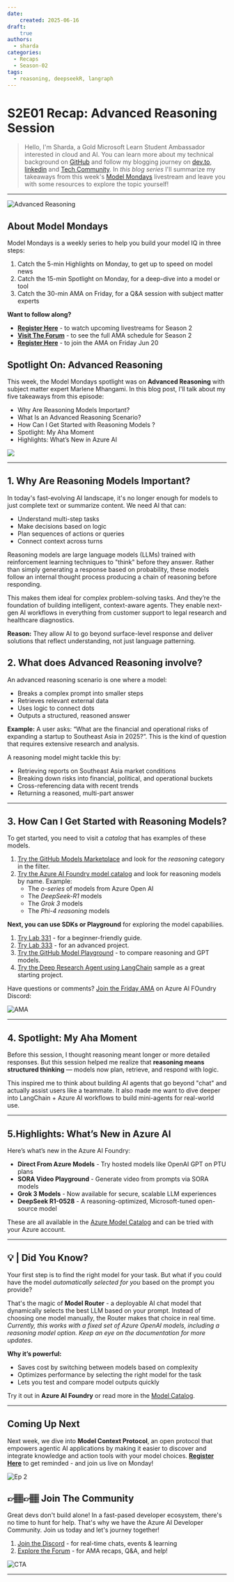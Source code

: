 ```yaml
---
date:
    created: 2025-06-16
draft:
    true
authors: 
  - sharda
categories:
  - Recaps
  - Season-02
tags:
  - reasoning, deepseekR, langraph
---
```


# S2E01 Recap: Advanced Reasoning Session

> Hello, I'm Sharda, a Gold Microsoft Learn Student Ambassador interested in cloud and AI. You can learn more about my technical background on [GitHub](https://github.com/shardakaurr) and follow my blogging journey on [dev.to](https://dev.to/sharda_kaur), [linkedin](https://www.linkedin.com/in/sharda-kaur-a77473207/) and [Tech Community](https://techcommunity.microsoft.com/users/sharda_kaur/2204790). In _this blog series_ I'll summarize my takeaways from this week's [Model Mondays](https://aka.ms/model-mondays/playlist) livestream and leave you with some resources to explore the topic yourself!

---

![Advanced Reasoning](./img/this-week-s201.png)

## About Model Mondays

Model Mondays is a weekly series to help you build your model IQ in three steps:
1. Catch the 5-min Highlights on Monday, to get up to speed on model news
2. Catch the 15-min Spotlight on Monday, for a deep-dive into a model or tool
3. Catch the 30-min AMA on Friday, for a Q&A session with subject matter experts

**Want to follow along?**

  - [**Register Here**](https://aka.ms/model-mondays/rsvp) - to watch upcoming livestreams for Season 2
  - [**Visit The Forum**](https://github.com/orgs/azure-ai-foundry/discussions/54) - to see the full AMA schedule for Season 2
  - [**Register Here**](https://discord.com/invite/azureaifoundry?event=1382860017660854372) - to join the AMA on Friday Jun 20

## Spotlight On: Advanced Reasoning

This week, the Model Mondays spotlight was on **Advanced Reasoning** with subject matter expert Marlene Mhangami. In this blog post, I'll talk about my five takeaways from this episode:

- Why Are Reasoning Models Important?
- What Is an Advanced Reasoning Scenario?
- How Can I Get Started with Reasoning Models  ?
- Spotlight: My Aha Moment
- Highlights: What’s New in Azure AI



![](./../../season-02/img/S2-E1.png)


---

## 1. Why Are Reasoning Models Important?

In today's fast-evolving AI landscape, it's no longer enough for models to just complete text or summarize content. We need AI that can:

- Understand multi-step tasks  
- Make decisions based on logic  
- Plan sequences of actions or queries  
- Connect context across turns  

Reasoning models are large language models (LLMs) trained with reinforcement learning techniques to "think" before they answer. Rather than simply generating a response based on probability, these models follow an internal thought process producing a chain of reasoning before responding. 

This makes them ideal for complex problem-solving tasks. And they’re the foundation of building intelligent, context-aware agents. They enable next-gen AI workflows in everything from customer support to legal research and healthcare diagnostics.

**Reason:** They allow AI to go beyond surface-level response and deliver solutions that reflect understanding, not just language patterning.

## 2. What does Advanced Reasoning involve?

An advanced reasoning scenario is one where a model:

- Breaks a complex prompt into smaller steps  
- Retrieves relevant external data  
- Uses logic to connect dots  
- Outputs a structured, reasoned answer  

**Example:**  A user asks: “What are the financial and operational risks of expanding a startup to Southeast Asia in 2025?”. This is the kind of question that requires extensive research and analysis.

A reasoning model might tackle this by:
- Retrieving reports on Southeast Asia market conditions  
- Breaking down risks into financial, political, and operational buckets  
- Cross-referencing data with recent trends  
- Returning a reasoned, multi-part answer  

---

## 3. How Can I Get Started with Reasoning Models?

To get started, you need to visit a _catalog_ that has examples of these models. 

1. [Try the GitHub Models Marketplace](https://github.com/marketplace/models) and look for the _reasoning_ category in the filter.
1. [Try the Azure AI Foundry model catalog](https://ai.azure/com/explore/models) and look for reasoning models by name. Example:
    - The _o-series_ of models from Azure Open AI
    - The _DeepSeek-R1_ models
    - The _Grok 3_ models 
    - The _Phi-4 reasoning_ models

**Next, you can use SDKs or Playground** for exploring the model capabiliies.

1. [Try Lab 331](https://aka.ms/build/lab331) - for a beginner-friendly guide.
2. [Try Lab 333](https://aka.ms/discuss/build25-lab333) - for an advanced project.
3. [Try the GitHub Model Playground](https://github.com/marketplace/models) - to compare reasoning and GPT models.
4. [Try the Deep Research Agent using LangChain](https://github.com/Azure-Samples/deepresearch) sample as a great starting project.

Have questions or comments? [Join the Friday AMA](https://aka.ms/model-mondays/chat) on Azure AI FOundry Discord:

![AMA](./../../season-02/img/S2-E1-AMA.png)

---

## 4. **Spotlight**: My Aha Moment

Before this session, I thought reasoning meant longer or more detailed responses. But this session helped me realize that **reasoning means structured thinking** — models now plan, retrieve, and respond with logic.

This inspired me to think about building AI agents that go beyond "chat" and actually assist users like a teammate. It also made me want to dive deeper into LangChain + Azure AI workflows to build mini-agents for real-world use.

---

## 5.**Highlights:** What’s New in Azure AI

Here’s what’s new in the Azure AI Foundry:

- **Direct From Azure Models** - Try hosted models like OpenAI GPT on PTU plans
- **SORA Video Playground**  - Generate video from prompts via SORA models
- **Grok 3 Models** - Now available for secure, scalable LLM experiences
- **DeepSeek R1-0528** - A reasoning-optimized, Microsoft-tuned open-source model

These are all available in the [Azure Model Catalog](https://ai.azure.com/explore/models) and can be tried with your Azure account.

---

## 💡 | Did You Know? 

Your first step is to find the right model for your task. But what if you could have the model _automatically selected for you_ based on the prompt you provide? 

That's the magic of **Model Router** - a deployable AI chat model that dynamically selects the best LLM based on your prompt. Instead of choosing one model manually, the Router makes that choice in real time. _Currently, this works with a fixed set of Azure OpenAI models, including a reasoning model option. Keep an eye on the documentation for more updates_.

**Why it’s powerful:**
- Saves cost by switching between models based on complexity  
- Optimizes performance by selecting the right model for the task
- Lets you test and compare model outputs quickly  

Try it out in **Azure AI Foundry** or read more in the [Model Catalog](https://ai.azure.com/explore/models).

---

## Coming Up Next

Next week, we dive into **Model Context Protocol**, an open protocol that empowers agentic AI applications by making it easier to discover and integrate knowledge and action tools with your model choices. [**Register Here**](https://aka.ms/model-mondays/rsvp) to get reminded - and join us live on Monday!

![Ep 2](./../../season-02/img/S2-E2.png)


## 👉🏽👉🏽 Join The Community

Great devs don't build alone! In a fast-pased developer ecosystem, there's no time to hunt for help. That's why we have the Azure AI Developer Community. Join us today and let's journey together!

1. [Join the Discord](https://aka.ms/model-mondays/discord) - for real-time chats, events & learning
1. [Explore the Forum](https://aka.ms/model-mondays/forum) - for AMA recaps, Q&A, and help!

![CTA](./img/3-cta.png)

---

